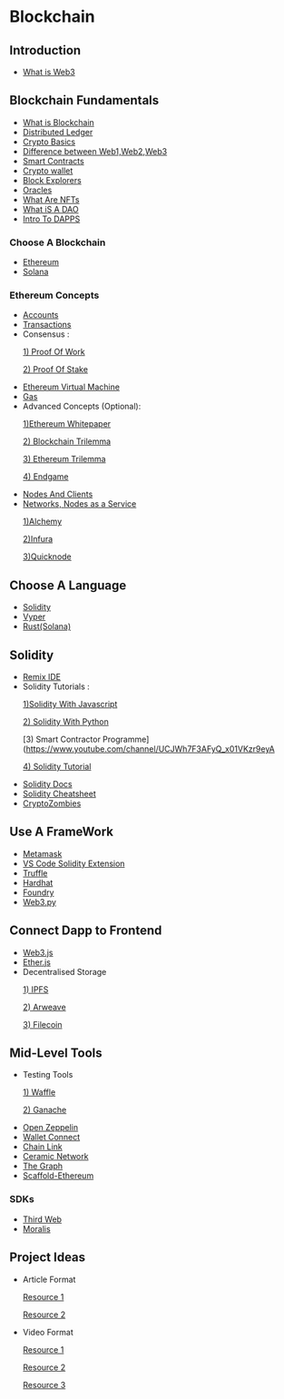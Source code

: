# Blockchain

## Introduction
- [What is Web3](https://www.freecodecamp.org/news/what-is-web3/)

## Blockchain Fundamentals
- [What is Blockchain](https://www.geeksforgeeks.org/blockchain-technology-introduction)
- [Distributed Ledger](https://www.geeksforgeeks.org/what-is-blockchain-distributed-ledger)
- [Crypto Basics](https://www.oswego.edu/cts/basics-about-cryptocurrency)
- [Difference between Web1,Web2,Web3](https://www.simplilearn.com/what-is-web-1-0-web-2-0-and-web-3-0-with-their-difference-article)
- [Smart Contracts](https://ethereum.org/en/developers/docs/smart-contracts/)
- [Crypto wallet](https://www.businessinsider.com/personal-finance/crypto-wallet)
- [Block Explorers](https://www.gemini.com/cryptopedia/what-is-a-block-explorer-btc-bch-eth-ltc)
- [Oracles](https://chain.link/education/blockchain-oracles)
- [What Are NFTs](https://www.forbes.com/advisor/investing/cryptocurrency/nft-non-fungible-token/)
- [What iS A DAO](https://www.forbes.com/sites/cathyhackl/2021/06/01/what-are-daos-and-why-you-should-pay-attention/?sh=343b04067305)
- [Intro To DAPPS](https://ethereum.org/en/developers/docs/dapps/)

### Choose A Blockchain
- [Ethereum](https://ethereum.org/)
- [Solana](https://solana.com/)

### Ethereum Concepts
- [Accounts](https://ethereum.org/en/developers/docs/accounts/)
- [Transactions](https://ethereum.org/en/developers/docs/transactions)
- Consensus :
                             <P>[1) Proof Of Work](https://www.investopedia.com/terms/p/proof-work.asp)</P>
                             <P>[2) Proof Of Stake](https://www.investopedia.com/terms/p/proof-stake-pos.asp)</P>
- [Ethereum Virtual Machine](https://ethereum.org/en/developers/docs/evm/)
- [Gas](https://ethereum.org/en/developers/docs/gas/)
- Advanced Concepts (Optional):
                              <P>[1)Ethereum Whitepaper](https://ethereum.org/en/whitepaper/)</P>
                             <P>[2) Blockchain Trilemma](https://www.gemini.com/cryptopedia/blockchain-trilemma-decentralization-scalability-definition)</P> 
                             <P>[3) Ethereum Trilemma](https://ethereum.org/en/upgrades/vision)</P>
                             <P>[4) Endgame](https://vitalik.ca/general/2021/12/06/endgame.html)</P>
- [Nodes And Clients](https://ethereum.org/en/developers/docs/nodes-and-clients/)
- [Networks, Nodes as a Service](https://ethereum.org/en/developers/docs/networks)
                            <P>[1)Alchemy](https://www.alchemy.com/)</P>
                             <P>[2)Infura](https://infura.io/)</P> 
                             <P>[3)Quicknode](https://www.quicknode.com/)</P>

## Choose A Language
- [Solidity](https://docs.soliditylang.org/)
- [Vyper](https://vyper.readthedocs.io/en/stable/)
- [Rust(Solana)](https://docs.solana.com/developing/on-chain-programs/developing-rust)

## Solidity
- [Remix IDE](https://remix-project.org/)
- Solidity Tutorials :
                             <P>[1)Solidity With Javascript](https://youtu.be/gyMwXuJrbJQ)</P>
                             <P>[2) Solidity With Python](https://youtu.be/M576WGiDBdQ)</P> 
                             <P>[3) Smart Contractor Programme](https://www.youtube.com/channel/UCJWh7F3AFyQ_x01VKzr9eyA</P>
                             <P>[4) Solidity Tutorial](https://youtu.be/3g2WT2jms_k)</P>
- [Solidity Docs](https://docs.soliditylang.org/en/v0.8.16/)
- [Solidity Cheatsheet](https://intellipaat.com/mediaFiles/2019/03/Solidity-Cheat-Sheet.jpg)
- [CryptoZombies](https://cryptozombies.io/)

## Use A FrameWork
- [Metamask](https://docs.metamask.io/guide/)
- [VS Code Solidity Extension](https://marketplace.visualstudio.com/items?itemName=JuanBlanco.solidity)
- [Truffle](https://trufflesuite.com/)
- [Hardhat](https://hardhat.org/docs)
- [Foundry](https://getfoundry.sh/)
- [Web3.py](https://web3py.readthedocs.io/)

## Connect Dapp to Frontend
- [Web3.js](https://web3js.readthedocs.io/en/v1.7.5/)
- [Ether.js](https://docs.ethers.io/v5/)
-  Decentralised Storage
                             <P>[1) IPFS](https://docs.ipfs.tech/install/)</P>
                             <P>[2) Arweave](https://docs.arweave.org/info/)</P> 
                             <P>[3) Filecoin](https://docs.filecoin.io/)</P>
## Mid-Level Tools
 - Testing Tools
                             <P>[1) Waffle](https://ethereum-waffle.readthedocs.io/en/latest/)</P>
                             <P>[2) Ganache](https://trufflesuite.com/docs/ganache/)</P> 
 - [Open Zeppelin](https://docs.openzeppelin.com/)
-  [Wallet Connect](https://docs.walletconnect.com/2.0/)
-  [Chain Link](https://docs.chain.link/)
-  [Ceramic Network](https://developers.ceramic.network/learn/welcome/)
-  [The Graph](https://thegraph.com/docs/en/)
-  [Scaffold-Ethereum](https://docs.scaffoldeth.io/scaffold-eth/)
 
 ### SDKs
- [Third Web](https://portal.thirdweb.com/)
- [Moralis](https://docs.moralis.io/moralis-dapp/getting-started)
## Project Ideas
- Article Format
                    <P>[Resource 1](https://dev.to/edge-and-node/the-complete-guide-to-full-stack-web3-development4g74)</P>
                    <P>[Resource 2](https://dev.to/dabit3/the-complete-guide-to-full-stack-ethereum-development-3j13)</P> 
- Video Format
                             <P>[Resource 1](https://www.youtube.com/c/MoralisWeb3)</P>
                             <P>[Resource 2](https://www.youtube.com/c/AlchemyPlatform)</P> 
                             <P>[Resource 3](https://www.youtube.com/channel/UCY0xL8V6NzzFcwzHCgB8orQ)</P>
